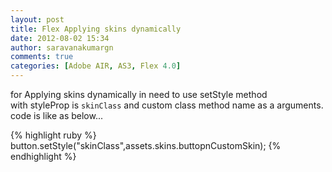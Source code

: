 ```yaml
---
layout: post
title: Flex Applying skins dynamically
date: 2012-08-02 15:34
author: saravanakumargn
comments: true
categories: [Adobe AIR, AS3, Flex 4.0]
---
```


for Applying skins dynamically in need to use setStyle method with styleProp is `skinClass` and custom class method name as a arguments. code is like as below...

{% highlight ruby %}
button.setStyle("skinClass",assets.skins.buttopnCustomSkin);
{% endhighlight %}